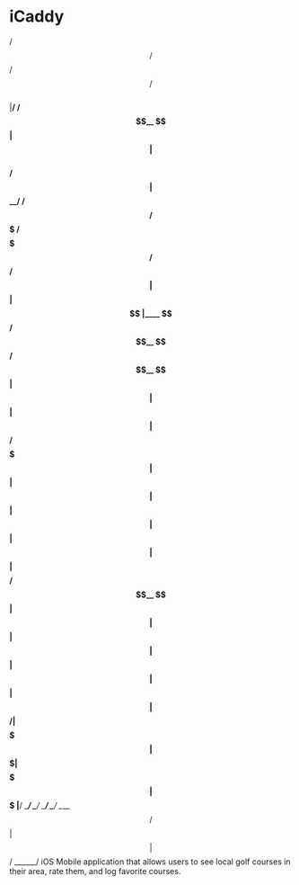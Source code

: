 # iCaddy
 /$$  /$$$$$$                  /$$       /$$          
|__/ /$$__  $$                | $$      | $$          
 /$$| $$  \__/  /$$$$$$   /$$$$$$$  /$$$$$$$ /$$   /$$ 
| $$| $$       |____  $$ /$$__  $$ /$$__  $$| $$  | $$
| $$| $$        /$$$$$$$| $$  | $$| $$  | $$| $$  | $$
| $$| $$    $$ /$$__  $$| $$  | $$| $$  | $$| $$  | $$
| $$|  $$$$$$/|  $$$$$$$|  $$$$$$$|  $$$$$$$|  $$$$$$$
|__/ \______/  \_______/ \_______/ \_______/ \____  $$
                                             /$$  | $$
                                            |  $$$$$$/
                                             \______/ 
iOS Mobile application that allows users to see local golf courses in their area, rate them, and log favorite courses.
